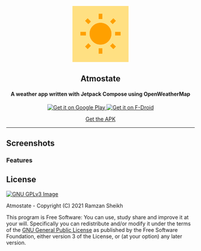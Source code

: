 <p align="center"><img src="https://github.com/ramzan/Atmostate/blob/master/fastlane/metadata/android/en-US/images/icon.png?raw=true" width="150"></p> 
<h2 align="center"><b>Atmostate</b></h2>
<h4 align="center">A weather app written with Jetpack Compose using OpenWeatherMap</h4>
<p align="center">
<a href="https://play.google.com/store/apps/details?id=ca.ramzan.atmostate">
  <img src="https://play.google.com/intl/en_us/badges/images/generic/en_badge_web_generic.png"
       alt="Get it on Google Play"
       height="100">
</a>
<a href="https://f-droid.org/packages/ca.ramzan.atmostate">
    <img src="https://fdroid.gitlab.io/artwork/badge/get-it-on.png"
    alt="Get it on F-Droid"
    height="100">
</a>
</p> 
<p align="center">
<a href="https://github.com/ramzan/atmostate/releases/" alt="GitHub release">Get the APK</a>
</p> 
<hr>


## Screenshots
<!-- <div align="center"> -->
<!-- <img src="fastlane/metadata/android/en-US/images/phoneScreenshots/1.jpg" width=280> -->
<!-- </div> -->

### Features

<!-- <b>Feature</b>: Description. -->

## License
[![GNU GPLv3 Image](https://www.gnu.org/graphics/gplv3-127x51.png)](http://www.gnu.org/licenses/gpl-3.0.en.html)  

Atmostate - Copyright (C) 2021  Ramzan Sheikh

This program is Free Software: You can use, study share and improve it at your
will. Specifically you can redistribute and/or modify it under the terms of the
[GNU General Public License](https://www.gnu.org/licenses/gpl.html) as
published by the Free Software Foundation, either version 3 of the License, or
(at your option) any later version.  
